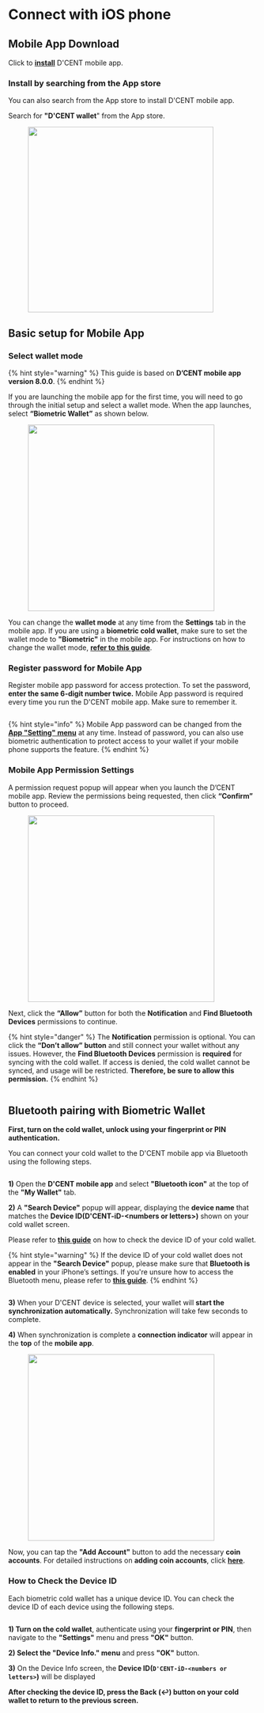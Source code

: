 # Connect with iOS phone

## Mobile App Download

Click to [**install**](https://apps.apple.com/kr/app/dcent-hardware-wallet/id1447206611) D'CENT mobile app.

### Install by searching from the App store

You can also search from the App store to install D'CENT mobile app.

Search for **"D'CENT wallet**" from the App store.

<div align="left"><figure><img src="../../.gitbook/assets/image (261).png" alt="" width="375"><figcaption></figcaption></figure></div>

## Basic setup for Mobile App

### Select wallet mode

{% hint style="warning" %}
This guide is based on **D’CENT mobile app version 8.0.0**.
{% endhint %}

If you are launching the mobile app for the first time, you will need to go through the initial setup and select a wallet mode. When the app launches, select **“Biometric Wallet”** as shown below.

<div align="left"><figure><img src="../../.gitbook/assets/iOS-1.png" alt="" width="377"><figcaption></figcaption></figure></div>

You can change the **wallet mode** at any time from the **Settings** tab in the mobile app. If you are using a **biometric cold wallet**, make sure to set the wallet mode to **"Biometric"** in the mobile app. For instructions on how to change the wallet mode, [**refer to this guide**](https://userguide.dcentwallet.com/mobile-app/mobile-app-setting-menu/mobile-app-dcent-walletmode).

### Register password for Mobile App

Register mobile app password for access protection. To set the password, **enter the same 6-digit number twice.** Mobile App password is required every time you run the D'CENT mobile app. Make sure to remember it.

<div align="left"><figure><img src="../../.gitbook/assets/iOS-2.png" alt=""><figcaption></figcaption></figure></div>

{% hint style="info" %}
Mobile App password can be changed from the [**App "Setting" menu**](../../mobile-app/mobile-app-setting-menu/) at any time. Instead of password, you can also use biometric authentication to protect access to your wallet if your mobile phone supports the feature.
{% endhint %}

### **Mobile App Permission Settings** <a href="#mobile-app-permission-settings" id="mobile-app-permission-settings"></a>

A permission request popup will appear when you launch the D’CENT mobile app. Review the permissions being requested, then click **“Confirm”** button to proceed.

<div align="left"><figure><img src="../../.gitbook/assets/iOS-3.png" alt="" width="377"><figcaption></figcaption></figure></div>

Next, click the **“Allow”** button for both the **Notification** and **Find Bluetooth Devices** permissions to continue.

{% hint style="danger" %}
The **Notification** permission is optional. You can click the **“Don’t allow” button** and still connect your wallet without any issues. However, the **Find Bluetooth Devices** permission is **required** for syncing with the cold wallet. If access is denied, the cold wallet cannot be synced, and usage will be restricted. **Therefore, be sure to allow this permission.**
{% endhint %}

<figure><img src="../../.gitbook/assets/iOS-4.png" alt=""><figcaption></figcaption></figure>

## Bluetooth pairing with Biometric Wallet

**First, turn on the cold wallet, unlock using your fingerprint or PIN authentication.**

You can connect your cold wallet to the D'CENT mobile app via Bluetooth using the following steps.

<div align="left"><figure><img src="../../.gitbook/assets/iOS-5.png" alt=""><figcaption></figcaption></figure></div>

**1)** Open the **D'CENT mobile app** and select **"Bluetooth icon"** at the top of the **"My Wallet"** tab.

**2)** A **"Search Device"** popup will appear, displaying the **device name** that matches the **Device ID(D'CENT-iD-\<numbers or letters>)**  shown on your cold wallet screen.

Please refer to [**this guide**](./#how-to-check-the-device-id) on how to check the device ID of your cold wallet.

{% hint style="warning" %}
If the device ID of your cold wallet does not appear in the **"Search Device"** popup, please make sure that **Bluetooth is enabled** in your iPhone’s settings. If you're unsure how to access the Bluetooth menu, please refer to [**this guide**](iphone-bluetooth-menu.md).
{% endhint %}

<div align="left"><figure><img src="../../.gitbook/assets/iOS-6.png" alt=""><figcaption></figcaption></figure></div>

**3)** When your D'CENT device is selected, your wallet will **start the synchronization automatically.** Synchronization will take few seconds to complete.&#x20;

**4)** When synchronization is complete a **connection indicator** will appear in the **top** of the **mobile app**.

<div align="left"><figure><img src="../../.gitbook/assets/iOS-7.png" alt="" width="377"><figcaption></figcaption></figure></div>

Now, you can tap the **"Add Account"** button to add the necessary **coin accounts**. For detailed instructions on **adding coin accounts**, click [**here**](https://userguide.dcentwallet.com/mobile-app/create-account).

### **How to Check the Device ID** <a href="#how-to-check-the-device-id" id="how-to-check-the-device-id"></a>

Each biometric cold wallet has a unique device ID. You can check the device ID of each device using the following steps.

<div align="left"><figure><img src="../../.gitbook/assets/iOS-8.png" alt=""><figcaption></figcaption></figure></div>

**1) Turn on the cold wallet**, authenticate using your **fingerprint or PIN**, then navigate to the **"Settings"** menu and press **"OK"** button.

**2) Select the "Device Info." menu** and press  **"OK"** button.

**3)** On the Device Info screen, the **Device ID(`D'CENT-iD-<numbers or letters>`)** will be displayed&#x20;



**After checking the device ID, press the Back (↩) button on your cold wallet to return to the previous screen.**
